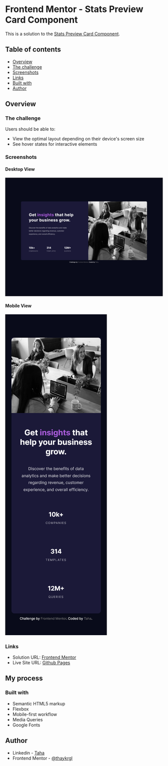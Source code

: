 # Frontend Mentor - Stats Preview Card Component

This is a solution to the [Stats Preview Card Component](https://www.frontendmentor.io/challenges/stats-preview-card-component-8JqbgoU62).

## Table of contents

- [Overview](#overview)
- [The challenge](#the-challenge)
- [Screenshots](#screenshots)
- [Links](#links)
- [Built with](#built-with)
- [Author](#author)

## Overview

### The challenge

Users should be able to:

- View the optimal layout depending on their device's screen size
- See hover states for interactive elements

### Screenshots

#### Desktop View
<img src="./img/stats-preview-card-component-desktop.png" alt="pcc-desktop">

#### Mobile View
<img src="./img/stats-preview-card-component-mobile.png" alt="pcc-mobile">

### Links

- Solution URL: [Frontend Mentor](https://www.frontendmentor.io/profile/thaykrgl)
- Live Site URL: [Github Pages](https://thaykrgl.github.io/stats-preview-card-component/)

## My process

### Built with

- Semantic HTML5 markup
- Flexbox
- Mobile-first workflow
- Media Queries
- Google Fonts

## Author

- Linkedin - [Taha](https://www.linkedin.com/in/tahaaykiroglu)
- Frontend Mentor - [@thaykrgl](https://www.frontendmentor.io/profile/thaykrgl)
